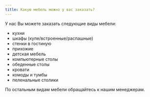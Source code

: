 ```yaml
---
title: Какую мебель можно у вас заказать?
---
```


У нас Вы можете заказать следующие виды мебели:

- кухни
- шкафы (купе/встроенные/распашные)
- стенки в гостиную
- прихожие
- детская мебель
- компьютерные столы
- обеденные столы
- кровати
- комоды и тумбы
- пеленальные столики

По остальным видам мебели обращайтесь к нашим менеджерам.
